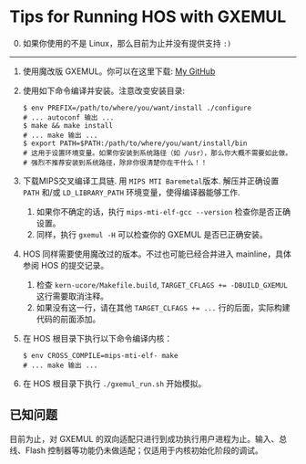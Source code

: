 # Tips for Running HOS with GXEMUL

0. 如果你使用的不是 Linux，那么目前为止并没有提供支持 `:)`

---

1. 使用魔改版 GXEMUL。你可以在这里下载: [My GitHub](https://github.com/klx3300/gxemul-hos)

2. 使用如下命令编译并安装。注意改变安装目录:

   ```shell
   $ env PREFIX=/path/to/where/you/want/install ./configure
   # ... autoconf 输出 ...
   $ make && make install
   # ... make 输出 ...
   $ export PATH=$PATH:/path/to/where/you/want/install/bin
   # 这用于设置环境变量。如果你安装到系统路径（如 /usr），那么你大概不需要如此做。
   # 强烈不推荐安装到系统路径，除非你很清楚你在干什么！！
   ```

3. 下载MIPS交叉编译工具链. 用 `MIPS MTI Baremetal`版本. 解压并正确设置 `PATH` 和/或 `LD_LIBRARY_PATH` 环境变量，使得编译器能够工作.

   1. 如果你不确定的话，执行 `mips-mti-elf-gcc --version` 检查你是否正确设置。
   2. 同样，执行 `gxemul -H` 可以检查你的 GXEMUL 是否已正确安装。

4. HOS 同样需要使用魔改过的版本。不过也可能已经合并进入 mainline，具体参阅 HOS 的提交记录。

   1. 检查 `kern-ucore/Makefile.build`,  `TARGET_CFLAGS += -DBUILD_GXEMUL` 这行需要取消注释。
   2. 如果没有这一行，请在其他 `TARGET_CLFAGS += ...` 行的后面，实际构建代码的前面添加。

5. 在 HOS 根目录下执行以下命令编译内核：

   ```shell
   $ env CROSS_COMPILE=mips-mti-elf- make
   # ... make 输出 ...
   ```

6. 在 HOS 根目录下执行 `./gxemul_run.sh` 开始模拟。

## 已知问题

目前为止，对 GXEMUL 的双向适配只进行到成功执行用户进程为止。输入、总线、Flash 控制器等功能仍未做适配；仅适用于内核初始化阶段的调试。